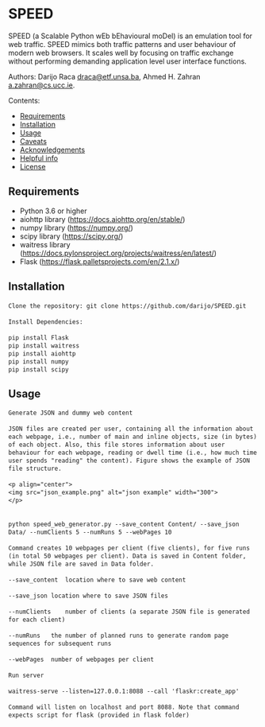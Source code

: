 # SPEED
SPEED (a Scalable Python wEb bEhavioural moDel) is an emulation tool for web traffic. SPEED mimics both traffic patterns and user behaviour of modern web browsers. It scales well by focusing on traffic exchange without performing demanding application level user interface functions.

Authors: Darijo Raca <draca@etf.unsa.ba>, Ahmed H. Zahran <a.zahran@cs.ucc.ie>.



Contents:

- [Requirements](#requirements)
- [Installation](#installation)
- [Usage](#usage)
- [Caveats](#caveats)
- [Acknowledgements](#acknowledgements)
- [Helpful info](#helpful-info)
- [License](#license)


## Requirements

- Python 3.6 or higher
- aiohttp library (https://docs.aiohttp.org/en/stable/)
- numpy library (https://numpy.org/)
- scipy library (https://scipy.org/)
- waitress library (https://docs.pylonsproject.org/projects/waitress/en/latest/)
- Flask (https://flask.palletsprojects.com/en/2.1.x/)

## Installation

	Clone the repository: git clone https://github.com/darijo/SPEED.git
	
	Install Dependencies:
   	
   	pip install Flask
   	pip install waitress
   	pip install aiohttp
   	pip install numpy
   	pip install scipy
   
   
## Usage

	Generate JSON and dummy web content

	JSON files are created per user, containing all the information about each webpage, i.e., number of main and inline objects, size (in bytes) of each object. Also, this file stores information about user 
	behaviour for each webpage, reading or dwell time (i.e., how much time user spends "reading" the content). Figure shows the example of JSON file structure.

	<p align="center">
	<img src="json_example.png" alt="json example" width="300">
	</p>


   	python speed_web_generator.py --save_content Content/ --save_json Data/ --numClients 5 --numRuns 5 --webPages 10
     
   	Command creates 10 webpages per client (five clients), for five runs (in total 50 webpages per client). Data is saved in Content folder, while JSON file are saved in Data folder.
   
   	--save_content	location where to save web content
   
   	--save_json	location where to save JSON files
   
   	--numClients	number of clients (a separate JSON file is generated for each client)
   
   	--numRuns	the number of planned runs to generate random page sequences for subsequent runs
   
   	--webPages	number of webpages per client
   
	Run server

	waitress-serve --listen=127.0.0.1:8088 --call 'flaskr:create_app'
   
   	Command will listen on localhost and port 8088. Note that command expects script for flask (provided in flask folder)

